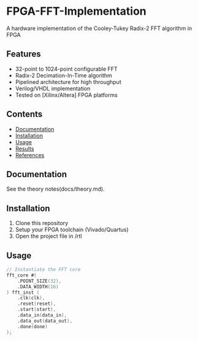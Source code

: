 # FPGA-FFT-Implementation
A hardware implementation of the Cooley-Tukey Radix-2 FFT algorithm in FPGA 


## Features
- 32-point to 1024-point configurable FFT
- Radix-2 Decimation-In-Time algorithm
- Pipelined architecture for high throughput
- Verilog/VHDL implementation
- Tested on [Xilinx/Altera] FPGA platforms

## Contents
- [Documentation](#documentation)
- [Installation](#installation)
- [Usage](#usage)
- [Results](#results)
- [References](#references)

## Documentation
See the theory notes(docs/theory.md).

## Installation
1. Clone this repository
2. Setup your FPGA toolchain (Vivado/Quartus)
3. Open the project file in /rtl

## Usage
```verilog
// Instantiate the FFT core
fft_core #(
    .POINT_SIZE(32),
    .DATA_WIDTH(16)
) fft_inst (
    .clk(clk),
    .reset(reset),
    .start(start),
    .data_in(data_in),
    .data_out(data_out),
    .done(done)
);

